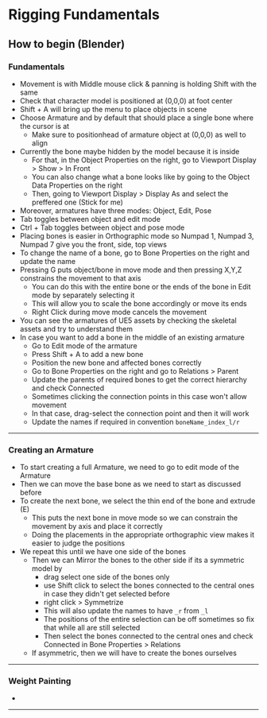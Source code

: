 # Rigging Fundamentals

## How to begin (Blender)

### Fundamentals

- Movement is with Middle mouse click & panning is holding Shift with the same
- Check that character model is positioned at (0,0,0) at foot center
- Shift + A will bring up the menu to place objects in scene
- Choose Armature and by default that should place a single bone where the cursor is at
    - Make sure to positionhead of armature object at (0,0,0) as well to align
- Currently the bone maybe hidden by the model because it is inside
    - For that, in the Object Properties on the right, go to Viewport Display > Show > In Front
    - You can also change what a bone looks like by going to the Object Data Properties on the right
    - Then, going to Viewport Display > Display As and select the preffered one (Stick for me)
- Moreover, armatures have three modes: Object, Edit, Pose
- Tab toggles between object and edit mode
- Ctrl + Tab toggles between object and pose mode
- Placing bones is easier in Orthographic mode so Numpad 1, Numpad 3, Numpad 7 give you the front, side, top views
- To change the name of a bone, go to Bone Properties on the right and update the name
- Pressing G puts object/bone in move mode and then pressing X,Y,Z constrains the movement to that axis
    - You can do this with the entire bone or the ends of the bone in Edit mode by separately selecting it
    - This will allow you to scale the bone accordingly or move its ends
    - Right Click during move mode cancels the movement
- You can see the armatures of UE5 assets by checking the skeletal assets and try to understand them
- In case you want to add a bone in the middle of an existing armature
    - Go to Edit mode of the armature
    - Press Shift + A to add a new bone
    - Position the new bone and affected bones correctly
    - Go to Bone Properties on the right and go to Relations > Parent
    - Update the parents of required bones to get the correct hierarchy and check Connected
    - Sometimes clicking the connection points in this case won't allow movement
    - In that case, drag-select the connection point and then it will work
    - Update the names if required in convention `boneName_index_l/r`

---

### Creating an Armature

- To start creating a full Armature, we need to go to edit mode of the Armature
- Then we can move the base bone as we need to start as discussed before
- To create the next bone, we select the thin end of the bone and extrude (E)
    - This puts the next bone in move mode so we can constrain the movement by axis and place it correctly
    - Doing the placements in the appropriate orthographic view makes it easier to judge the positions
- We repeat this until we have one side of the bones
    - Then we can Mirror the bones to the other side if its a symmetric model by 
        - drag select one side of the bones only
        - use Shift click to select the bones connected to the central ones in case they didn't get selected before
        - right click > Symmetrize
        - This will also update the names to have `_r` from `_l` 
        - The positions of the entire selection can be off sometimes so fix that while all are still selected
        - Then select the bones connected to the central ones and check Connected in Bone Properties > Relations
    - If asymmetric, then we will have to create the bones ourselves

---

### Weight Painting

- 

---
